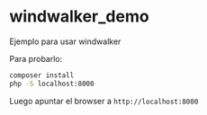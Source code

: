 # windwalker_demo
Ejemplo para usar windwalker

Para probarlo:

```sh
composer install
php -S localhost:8000
```

Luego apuntar el browser a `http://localhost:8000`